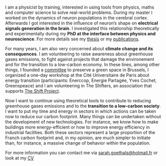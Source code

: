 I am a physicist by training, interested in using tools from physics, maths and computer science to solve real-world problems. During my master I worked on the dynamics of neuron populations in the cerebral cortex. Afterwards I got interested in the influence of neuron’s shape on **electrical signals generation in the brain**. I investigated this relationship theoretically and experimentally during my **PhD at the interface between physics and neuroscience**. For more details see my [thesis](https://sagoethals.github.io/assets/docs/thèse_Sarah_Goethals.pdf) or my [publications](https://sagoethals.github.io/publications/).

For many years, I am also very concerned about **climate change and its consequences**. I am volunteering to raise awareness about greenhouse gases emissions, to fight against projects that damage the environement and for the transition to a low-carbon economy. In these lines, among other things, I founded a [committee](https://laplaine.jimdofree.com/) to preserve a green space in Brussels, I organized a one-day workshop at the Cité Universitaire de Paris about energy transition (participants: Enerccop, Energie Partagée, Yves Cochet, Greenspeace) and I am volunteering in The Shifters, an association that supports [The Shift Project](https://theshiftproject.org/).

Now I want to continue using theoretical tools to contribute to reducing greenhouse gases emissions and to the **transition to a low-carbon society**. I want to put my time and energy in sectors in which actions can be taken now to reduce our carbon footprint. Many things can be undertaken without the development of new technologies. For instance, we know how to make buildings more energy-efficient or how to improve energy efficiency in industrial facilities. Both these sectors represent a large proportion of the Franch carbon footprint and, in my opinion, are much simpler to initiate than, for instance, a massive change of behavior within the population.

For more information you can contact me via [sarah.goethals@hotmail.fr](mailto:sarah.goethals@hotmail.fr) or look at my [CV](https://sagoethals.github.io/cv/)
